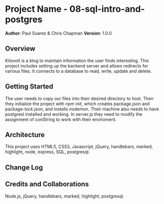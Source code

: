 # Project Name - 08-sql-intro-and-postgres

**Author**: Paul Suarez & Chris Chapman
**Version**: 1.0.0

## Overview
Kilovolt is a blog to maintain information the user finds interesting. This project includes setting up the backend server and allows redirects for various files. It connects to a database to read, write, update and delete. 

## Getting Started
The user needs to copy our files into their desired directory to host. Then they initialize the project with npm init, which creates package.json and package-lock.json, and installs nodemon. Their machine also needs to have postgresl installed and working. In server.js they need to modify the assignment of conString to work with their enviroment. 

## Architecture
This project uses HTML5, CSS3, Javascript, jQuery, handlebars, marked, highlight, node, express, SQL, postgresql. 

## Change Log

## Credits and Collaborations
Node.js, jQuery, handlebars, marked, highlight, postgresql. 
